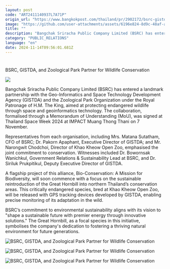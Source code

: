 ```yaml
---
layout: post
code: "ART2411140937L7A71P"
origin_url: "https://www.bangkokpost.com/thailand/pr/2902172/bsrc-gistda-and-zoological-park-partner-for-wildlife-conservation"
image: "https://github.com/user-attachments/assets/6196e824-8d9c-48af-af2d-22e272405887"
title: ""
description: "Bangchak Sriracha Public Company Limited (BSRC) has entered a landmark partnership with the Geo-Informatics and Space Technology Development Agency (GISTDA) and the Zoological Park Organization under the Royal Patronage of H.M. The King, aimed at protecting endangered wildlife through space and geoinformatics technology. The collaboration, formalised through a Memorandum of Understanding (MoU), was signed at Thailand Space Week 2024 at IMPACT Muang Thong Thani on 7 November."
category: "PUBLIC_RELATIONS"
language: "en"
date: 2024-11-14T09:56:01.681Z
---
```


# 

BSRC, GISTDA, and Zoological Park Partner for Wildlife Conservation

![](https://static.bangkokpost.com/media/content/20241114/c1_2902172.jpg)

Bangchak Sriracha Public Company Limited (BSRC) has entered a landmark partnership with the Geo-Informatics and Space Technology Development Agency (GISTDA) and the Zoological Park Organization under the Royal Patronage of H.M. The King, aimed at protecting endangered wildlife through space and geoinformatics technology. The collaboration, formalised through a Memorandum of Understanding (MoU), was signed at Thailand Space Week 2024 at IMPACT Muang Thong Thani on 7 November. 

Representatives from each organisation, including Mrs. Matana Sutatham, CFO of BSRC; Dr. Pakorn Apaphant, Executive Director of GISTDA; and Mr. Narongwit Chodchoi, Director of Khao Kheow Open Zoo, emphasised the joint commitment to conservation. Witnesses included Dr. Bowornsak Wanichkul, Government Relations & Sustainability Lead at BSRC, and Dr. Siriluk Prukpitikul, Deputy Executive Director of GISTDA. 

A flagship project of this alliance, Bio-Conservation: A Mission for Biodiversity, will soon commence with a focus on the sustainable reintroduction of the Great Hornbill into northern Thailand’s conservation areas. This critically endangered species, bred at Khao Kheow Open Zoo, will be released with GPS tracking devices developed by GISTDA, enabling precise monitoring of its adaptation in the wild. 

BSRC’s commitment to environmental sustainability aligns with its vision to "shape a sustainable future with premier energy through innovative solutions." The Great Hornbill, as a focal species in this initiative, symbolises the company's dedication to fostering a thriving natural environment for future generations. 

![BSRC, GISTDA, and Zoological Park Partner for Wildlife Conservation](https://static.bangkokpost.com/media/content/20241114/5345732.jpg)

![BSRC, GISTDA, and Zoological Park Partner for Wildlife Conservation](https://github.com/user-attachments/assets/fc89a9eb-907b-4755-96ee-28fc290f21e6)

![BSRC, GISTDA, and Zoological Park Partner for Wildlife Conservation](https://github.com/user-attachments/assets/5443e8d4-3c4b-435c-8044-06560be13817)